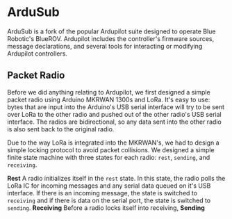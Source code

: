 

# ArduSub
ArduSub is a fork of the popular Ardupilot suite designed to operate Blue Robotic's BlueROV. Ardupilot includes the controller's firmware sources, message declarations, and several tools for interacting or modifying Ardupilot controllers. 

## Packet Radio
Before we did anything relating to Ardupilot, we first designed a simple packet radio using Arduino MKRWAN 1300s and LoRa. It's easy to use: bytes that are input into the Arduino's USB serial interface will try to be sent over LoRa to the other radio and pushed out of the other radio's USB serial interface. The radios are bidirectional, so any data sent into the other radio is also sent back to the original radio. 

Due to the way LoRa is integrated into the MKRWAN's, we had to design a simple locking protocol to avoid packet collisions. We designed a simple finite state machine with three states for each radio: `rest`, `sending`, and `receiving`. 

**Rest**
A radio initializes itself in the `rest` state. In this state, the radio polls the LoRa IC for incoming messages and any serial data queued on it's USB interface. If there is an incoming message, the state is switched to `receiving` and if there is data on the serial port, the state is switched to `sending`.
**Receiving**
Before a radio locks itself into receiving, 
**Sending**

